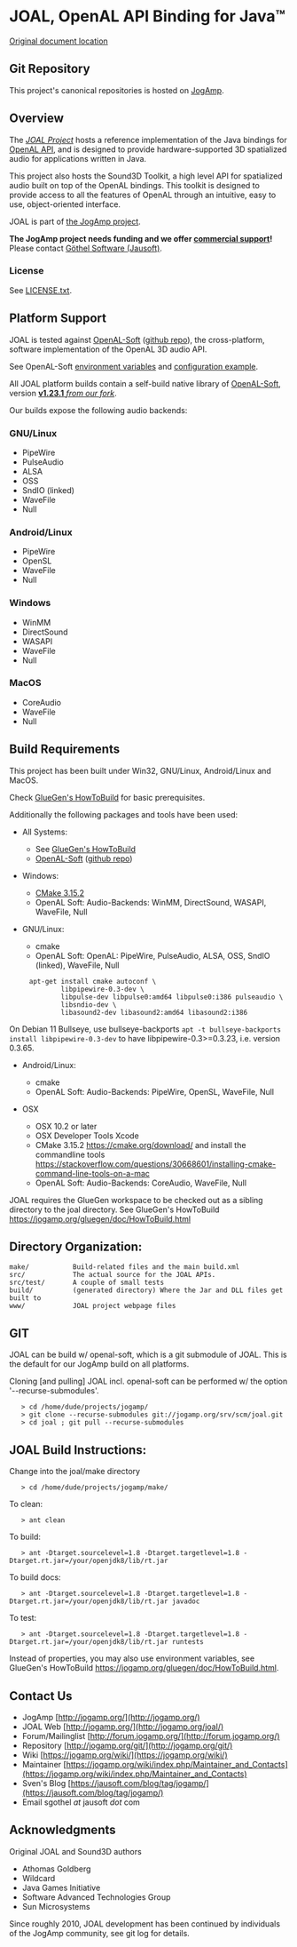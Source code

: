 # JOAL, OpenAL API Binding for Java™

[Original document location](https://jogamp.org/cgit/joal.git/about/)

## Git Repository
This project's canonical repositories is hosted on [JogAmp](https://jogamp.org/cgit/joal.git/).

## Overview
The [*JOAL Project*](https://jogamp.org/joal/www/) hosts a reference implementation of the
Java bindings for [OpenAL API](http://www.openal.org/), and is designed to provide
hardware-supported 3D spatialized audio for applications written in Java.

This project also hosts the Sound3D Toolkit, a high level
API for spatialized audio built on top of the OpenAL bindings.
This toolkit is designed to provide access to all the features
of OpenAL through an intuitive, easy to use, object-oriented interface.

JOAL is part of [the JogAmp project](https://jogamp.org).

**The JogAmp project needs funding and we offer [commercial support](https://jogamp.org/wiki/index.php?title=Maintainer_and_Contacts#Commercial_Support)!**<br/>
Please contact [Göthel Software (Jausoft)](https://jausoft.com/).

### License
See [LICENSE.txt](LICENSE.txt).

## Platform Support
JOAL is tested against [OpenAL-Soft](https://openal-soft.org/) ([github repo](https://github.com/kcat/openal-soft/)),
the cross-platform, software implementation of the OpenAL 3D audio API.

See OpenAL-Soft [environment variables](https://github.com/kcat/openal-soft/blob/master/docs/env-vars.txt)
and [configuration example](https://github.com/kcat/openal-soft/blob/master/alsoftrc.sample).

All JOAL platform builds contain a self-build native library of [OpenAL-Soft](https://openal-soft.org/),
version [**v1.23.1** *from our fork*](https://jogamp.org/cgit/openal-soft.git/).

Our builds expose the following audio backends:

### GNU/Linux
- PipeWire
- PulseAudio
- ALSA
- OSS
- SndIO (linked)
- WaveFile
- Null

### Android/Linux
- PipeWire
- OpenSL
- WaveFile
- Null

### Windows
- WinMM
- DirectSound
- WASAPI
- WaveFile
- Null

### MacOS
- CoreAudio
- WaveFile
- Null

## Build Requirements
This project has been built under Win32, GNU/Linux, Android/Linux and MacOS. 

Check [GlueGen's HowToBuild](https://jogamp.org/gluegen/doc/HowToBuild.html)
for basic prerequisites.

Additionally the following packages and tools have been used:

* All Systems:
  - See [GlueGen's HowToBuild](https://jogamp.org/gluegen/doc/HowToBuild.html)
  - [OpenAL-Soft](https://openal-soft.org/) ([github repo](https://github.com/kcat/openal-soft/))

* Windows:
  - [CMake 3.15.2](https://cmake.org/download/)
  - OpenAL Soft: Audio-Backends: WinMM, DirectSound, WASAPI, WaveFile, Null

* GNU/Linux:
  - cmake
  - OpenAL Soft: OpenAL: PipeWire, PulseAudio, ALSA, OSS, SndIO (linked), WaveFile, Null
```
     apt-get install cmake autoconf \
             libpipewire-0.3-dev \
             libpulse-dev libpulse0:amd64 libpulse0:i386 pulseaudio \
             libsndio-dev \
             libasound2-dev libasound2:amd64 libasound2:i386
```
 On Debian 11 Bullseye, use bullseye-backports `apt -t bullseye-backports install libpipewire-0.3-dev`
 to have libpipewire-0.3>=0.3.23, i.e. version 0.3.65.

* Android/Linux:
  - cmake
  - OpenAL Soft: Audio-Backends: PipeWire, OpenSL, WaveFile, Null

* OSX
  - OSX 10.2 or later
  - OSX Developer Tools Xcode
  - CMake 3.15.2 <https://cmake.org/download/> 
    and install the commandline tools <https://stackoverflow.com/questions/30668601/installing-cmake-command-line-tools-on-a-mac>
  - OpenAL Soft: Audio-Backends: CoreAudio, WaveFile, Null

JOAL requires the GlueGen workspace to be checked out as a sibling
directory to the joal directory. 
See GlueGen's HowToBuild <https://jogamp.org/gluegen/doc/HowToBuild.html>

## Directory Organization:
```
make/           Build-related files and the main build.xml
src/            The actual source for the JOAL APIs.
src/test/       A couple of small tests
build/          (generated directory) Where the Jar and DLL files get built to
www/            JOAL project webpage files
```

## GIT
JOAL can be build w/ openal-soft, which is a git submodule of JOAL.
This is the default for our JogAmp build on all platforms.

Cloning [and pulling] JOAL incl. openal-soft 
can be performed w/ the option '--recurse-submodules'.
```
   > cd /home/dude/projects/jogamp/
   > git clone --recurse-submodules git://jogamp.org/srv/scm/joal.git
   > cd joal ; git pull --recurse-submodules
```
 
## JOAL Build Instructions:
Change into the joal/make directory
```
   > cd /home/dude/projects/jogamp/make/
```

To clean: 
```
   > ant clean
```

To build:
```
   > ant -Dtarget.sourcelevel=1.8 -Dtarget.targetlevel=1.8 -Dtarget.rt.jar=/your/openjdk8/lib/rt.jar
```

To build docs:
```
   > ant -Dtarget.sourcelevel=1.8 -Dtarget.targetlevel=1.8 -Dtarget.rt.jar=/your/openjdk8/lib/rt.jar javadoc
```

To test:
```
   > ant -Dtarget.sourcelevel=1.8 -Dtarget.targetlevel=1.8 -Dtarget.rt.jar=/your/openjdk8/lib/rt.jar runtests
```

Instead of properties, you may also use environment variables, 
see GlueGen's HowToBuild <https://jogamp.org/gluegen/doc/HowToBuild.html>.

## Contact Us
- JogAmp             [http://jogamp.org/](http://jogamp.org/)
- JOAL Web           [http://jogamp.org/](http://jogamp.org/joal/)
- Forum/Mailinglist  [http://forum.jogamp.org/](http://forum.jogamp.org/)
- Repository         [http://jogamp.org/git/](http://jogamp.org/git/)
- Wiki               [https://jogamp.org/wiki/](https://jogamp.org/wiki/)
- Maintainer         [https://jogamp.org/wiki/index.php/Maintainer_and_Contacts](https://jogamp.org/wiki/index.php/Maintainer_and_Contacts)
- Sven's Blog        [https://jausoft.com/blog/tag/jogamp/](https://jausoft.com/blog/tag/jogamp/)
- Email              sgothel _at_ jausoft _dot_ com

## Acknowledgments
Original JOAL and Sound3D authors

- Athomas Goldberg
- Wildcard
- Java Games Initiative
- Software Advanced Technologies Group
- Sun Microsystems

Since roughly 2010, JOAL development has been continued
by individuals of the JogAmp community, see git log for details.

